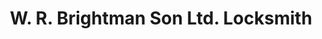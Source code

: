 ---
title: "W. R. Brightman Son Ltd. Locksmith"
url: /kingston/w-r-brightman-son-ltd-locksmith/
shop: Schlüsseldienst
---